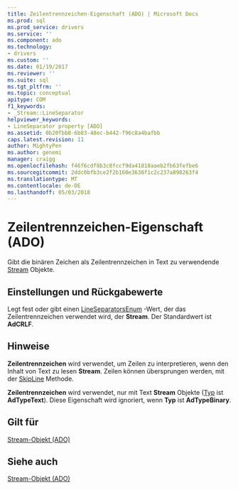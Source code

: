 ```yaml
---
title: Zeilentrennzeichen-Eigenschaft (ADO) | Microsoft Docs
ms.prod: sql
ms.prod_service: drivers
ms.service: ''
ms.component: ado
ms.technology:
- drivers
ms.custom: ''
ms.date: 01/19/2017
ms.reviewer: ''
ms.suite: sql
ms.tgt_pltfrm: ''
ms.topic: conceptual
apitype: COM
f1_keywords:
- _Stream::LineSeparator
helpviewer_keywords:
- LineSeparator property [ADO]
ms.assetid: 0b20fbb8-6b83-48ec-b442-f96c8a4bafbb
caps.latest.revision: 11
author: MightyPen
ms.author: genemi
manager: craigg
ms.openlocfilehash: f46f6cdf8b3c8fccf9da41818aaeb2fb63fefbe6
ms.sourcegitcommit: 2ddc0bfb3ce2f2b160e3638f1c2c237a898263f4
ms.translationtype: MT
ms.contentlocale: de-DE
ms.lasthandoff: 05/03/2018
---
```

# <a name="lineseparator-property-ado"></a>Zeilentrennzeichen-Eigenschaft (ADO)
Gibt die binären Zeichen als Zeilentrennzeichen in Text zu verwendende [Stream](../../../ado/reference/ado-api/stream-object-ado.md) Objekte.  
  
## <a name="settings-and-return-values"></a>Einstellungen und Rückgabewerte  
 Legt fest oder gibt einen [LineSeparatorsEnum](../../../ado/reference/ado-api/lineseparatorsenum.md) -Wert, der das Zeilentrennzeichen verwendet wird, der **Stream**. Der Standardwert ist **AdCRLF**.  
  
## <a name="remarks"></a>Hinweise  
 **Zeilentrennzeichen** wird verwendet, um Zeilen zu interpretieren, wenn den Inhalt von Text zu lesen **Stream**. Zeilen können übersprungen werden, mit der [SkipLine](../../../ado/reference/ado-api/skipline-method.md) Methode.  
  
 **Zeilentrennzeichen** wird verwendet, nur mit Text **Stream** Objekte ([Typ](../../../ado/reference/ado-api/type-property-ado-stream.md) ist **AdTypeText**). Diese Eigenschaft wird ignoriert, wenn **Typ** ist **AdTypeBinary**.  
  
## <a name="applies-to"></a>Gilt für  
 [Stream-Objekt (ADO)](../../../ado/reference/ado-api/stream-object-ado.md)  
  
## <a name="see-also"></a>Siehe auch  
 [Stream-Objekt (ADO)](../../../ado/reference/ado-api/stream-object-ado.md)
